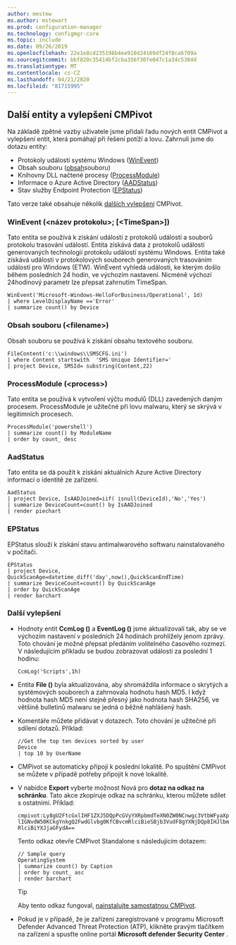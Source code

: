 ```yaml
---
author: mestew
ms.author: mstewart
ms.prod: configuration-manager
ms.technology: configmgr-core
ms.topic: include
ms.date: 09/26/2019
ms.openlocfilehash: 22e1e8cd235198b4ee910d24169df24f8ca6709a
ms.sourcegitcommit: bbf820c35414bf2cba356f30fe047c1a34c5384d
ms.translationtype: MT
ms.contentlocale: cs-CZ
ms.lasthandoff: 04/21/2020
ms.locfileid: "81715995"
---
```

## <a name="additional-cmpivot-entities-and-enhancements"></a><a name="bkmk_CMPivot"></a>Další entity a vylepšení CMPivot

<!--5410930-->
Na základě zpětné vazby uživatele jsme přidali řadu nových entit CMPivot a vylepšení entit, která pomáhají při řešení potíží a lovu. Zahrnuli jsme do dotazu entity:

- Protokoly událostí systému Windows ([WinEvent](#bkmk_WinEvent))
- Obsah souboru ([obsah](#bkmk_File)souboru)
- Knihovny DLL načtené procesy ([ProcessModule](#bkmk_ProcessModule))
- Informace o Azure Active Directory ([AADStatus](#bkmk_AadStatus))
- Stav služby Endpoint Protection ([EPStatus](#bkmk_EPStatus))

Tato verze také obsahuje několik [dalších vylepšení](#bkmk_Other) CMPivot.

### <a name="wineventlognametimespan"></a><a name="bkmk_WinEvent"></a>WinEvent (\<název protokolu>; [\<TimeSpan>])

Tato entita se používá k získání událostí z protokolů událostí a souborů protokolu trasování událostí. Entita získává data z protokolů událostí generovaných technologií protokolu událostí systému Windows. Entita také získává události v protokolových souborech generovaných trasováním událostí pro Windows (ETW). WinEvent vyhledá události, ke kterým došlo během posledních 24 hodin, ve výchozím nastavení. Nicméně výchozí 24hodinový parametr lze přepsat zahrnutím TimeSpan.

``` Kusto
WinEvent('Microsoft-Windows-HelloForBusiness/Operational', 1d)
| where LevelDisplayName =='Error'
| summarize count() by Device
```

### <a name="filecontentfilename"></a><a name="bkmk_File"></a>Obsah souboru (\<filename>)

Obsah souboru se používá k získání obsahu textového souboru.

``` Kusto
FileContent('c:\\windows\\SMSCFG.ini')
| where Content startswith  'SMS Unique Identifier='
| project Device, SMSId= substring(Content,22)
```

### <a name="processmoduleprocessname"></a><a name="bkmk_ProcessModule"></a>ProcessModule (\<process>)  

Tato entita se používá k vytvoření výčtu modulů (DLL) zavedených daným procesem. ProcessModule je užitečné při lovu malwaru, který se skrývá v legitimních procesech.  

``` Kusto
ProcessModule('powershell')
| summarize count() by ModuleName
| order by count_ desc
```

### <a name="aadstatus"></a><a name="bkmk_AadStatus"></a>AadStatus

Tato entita se dá použít k získání aktuálních Azure Active Directory informací o identitě ze zařízení.

``` Kusto
AadStatus
| project Device, IsAADJoined=iif( isnull(DeviceId),'No','Yes')
| summarize DeviceCount=count() by IsAADJoined
| render piechart
```

### <a name="epstatus"></a><a name="bkmk_EPStatus"></a>EPStatus

EPStatus slouží k získání stavu antimalwarového softwaru nainstalovaného v počítači.

``` Kusto
EPStatus
| project Device, QuickScanAge=datetime_diff('day',now(),QuickScanEndTime)
| summarize DeviceCount=count() by QuickScanAge
| order by QuickScanAge
| render barchart
```

### <a name="other-enhancements"></a><a name="bkmk_Other"></a>Další vylepšení

- Hodnoty entit **CcmLog ()** a **EventLog ()** jsme aktualizovali tak, aby se ve výchozím nastavení v posledních 24 hodinách prohlížely jenom zprávy. Toto chování je možné přepsat předáním volitelného časového rozmezí. V následujícím příkladu se budou zobrazovat události za poslední 1 hodinu:
   ```kusto
   CcmLog('Scripts',1h)
   ```

- Entita **File ()** byla aktualizována, aby shromáždila informace o skrytých a systémových souborech a zahrnovala hodnotu hash MD5. I když hodnota hash MD5 není stejně přesný jako hodnota hash SHA256, ve většině bulletinů malwaru se jedná o běžně nahlášený hash.  

- Komentáře můžete přidávat v dotazech.<!-- 5431463 --> Toto chování je užitečné při sdílení dotazů. Příklad:

    ``` Kusto
    //Get the top ten devices sorted by user
    Device
    | top 10 by UserName
    ```

- CMPivot se automaticky připojí k poslední lokalitě.<!-- 5420395 --> Po spuštění CMPivot se můžete v případě potřeby připojit k nové lokalitě.

- V nabídce **Export** vyberte možnost Nová pro **dotaz na odkaz na schránku**.<!-- 5431577 --> Tato akce zkopíruje odkaz na schránku, kterou můžete sdílet s ostatními. Příklad:

    `cmpivot:Ly8gU2FtcGxlIHF1ZXJ5DQpPcGVyYXRpbmdTeXN0ZW0NCnwgc3VtbWFyaXplIGNvdW50KCkgYnkgQ2FwdGlvbg0KfCBvcmRlciBieSBjb3VudF8gYXNjDQp8IHJlbmRlciBiYXJjaGFydA==`

    Tento odkaz otevře CMPivot Standalone s následujícím dotazem:

    ``` Kusto
    // Sample query
    OperatingSystem
    | summarize count() by Caption
    | order by count_ asc
    | render barchart
    ```

    > [!TIP]
    > Aby tento odkaz fungoval, [nainstalujte samostatnou CMPivot](../../../../servers/manage/cmpivot.md#install-cmpivot-standalone).

- Pokud je v případě, že je zařízení zaregistrované v programu Microsoft Defender Advanced Threat Protection (ATP), klikněte pravým tlačítkem na zařízení a spusťte online portál **Microsoft defender Security Center** .
